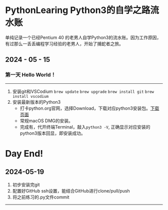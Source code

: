 # PythonLearing Python3的自学之路流水账
单纯记录一个已经Pentium 40 的老男人自学Python3的流水账。因为工作原因，有过那么一丢丢编程学习经验的老男人，开始了捕蛇者之旅。
## 2024 - 05 - 15
### 第一天 Hello World！
---
1. 安装git和VSCodium
   `brew update`
   `brew upgrade`
   `brew install git`
   `brew install vscodium`
2. 安装最新版本的Python3
   - 打卡python.org官网，选择Download，下载对应python3安装包。[下载页面](https://www.python.org/downloads/)
   - 常规macOS DMG的安装。
   - 完成有，代开终端Terminal，敲入`python3 -V`, 正确显示对应安装的python3版本回显，即安装成功。
  
# Day End!

## 2024-05-19 
1. 初步安装完git
2. 配置好GitHub ssh设置，能结合GitHub进行clone/pull/push
3. 将之前练习的.py文件commit

---
